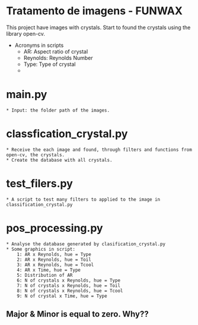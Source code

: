 # Tratamento de imagens - FUNWAX

This project have images with crystals. 
Start to found the crystals using the library open-cv.

* Acronyms in scripts
    * AR: Aspect ratio of crystal
    * Reynolds: Reynolds Number
    * Type: Type of crystal
    * 

# main.py
    * Input: the folder path of the images. 

# classfication_crystal.py
    * Receive the each image and found, through filters and functions from open-cv, the crystals.
    * Create the database with all crystals.

# test_filers.py
    * A script to test many filters to applied to the image in classification_crystal.py

# pos_processing.py
    * Analyse the database generated by clasification_crystal.py
    * Some graphics in script:
        1: AR x Reynolds, hue = Type
        2: AR x Reynolds, hue = Toil
        3: AR x Reynolds, hue = Tcool
        4: AR x Time, hue = Type
        5: Distribution of AR
        6: N of crystals x Reynolds, hue = Type
        7: N of crystals x Reynolds, hue = Toil
        8: N of crystals x Reynolds, hue = Tcool
        9: N of crystal x Time, hue = Type

## Major & Minor is equal to zero. Why??